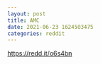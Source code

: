```yaml
--- 
layout: post 
title: AMC 
date: 2021-06-23 1624503475 
categories: reddit 
--- 
```

https://redd.it/o6s4bn